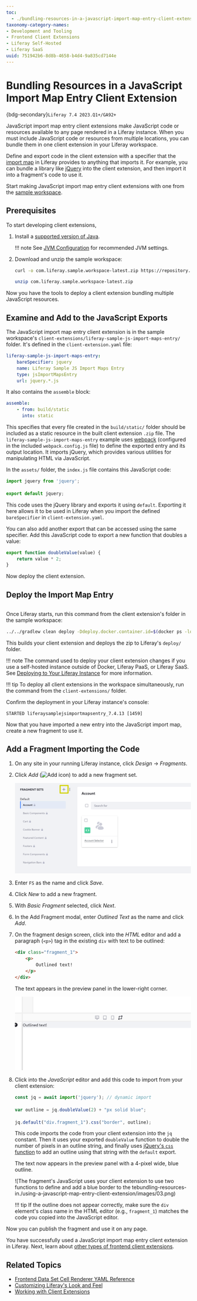 ```yaml
---
toc:
  - ./bundling-resources-in-a-javascript-import-map-entry-client-extension/javascript-import-map-entry-yaml-configuration-reference.md
taxonomy-category-names:
- Development and Tooling
- Frontend Client Extensions
- Liferay Self-Hosted
- Liferay SaaS
uuid: 751942b6-8d8b-4658-b4d4-9a835cd7144e
---
```


# Bundling Resources in a JavaScript Import Map Entry Client Extension

{bdg-secondary}`Liferay 7.4 2023.Q1+/GA92+`

JavaScript import map entry client extensions make JavaScript code or resources available to any page rendered in a Liferay instance. When you must include JavaScript code or resources from multiple locations, you can bundle them in one client extension in your Liferay workspace.

Define and export code in the client extension with a specifier that the [import map](https://developer.mozilla.org/en-US/docs/Web/HTML/Element/script/type/importmap) in Liferay provides to anything that imports it. For example, you can bundle a library like [jQuery](https://jquery.com/) into the client extension, and then import it into a fragment's code to use it.

Start making JavaScript import map entry client extensions with one from the [sample workspace](https://github.com/liferay/liferay-portal/tree/master/workspaces/liferay-sample-workspace).

## Prerequisites

To start developing client extensions,

1. Install a [supported version of Java](https://help.liferay.com/hc/en-us/articles/4411310034829-Liferay-DXP-Quarterly-Releases-Compatibility-Matrix).

   !!! note
       See [JVM Configuration](https://learn.liferay.com/web/guest/w/dxp/installation-and-upgrades/reference/jvm-configuration) for recommended JVM settings.

1. Download and unzip the sample workspace:

   ```bash
   curl -o com.liferay.sample.workspace-latest.zip https://repository.liferay.com/nexus/service/local/artifact/maven/content\?r\=liferay-public-releases\&g\=com.liferay.workspace\&a\=com.liferay.sample.workspace\&\v\=LATEST\&p\=zip
   ```

   ```bash
   unzip com.liferay.sample.workspace-latest.zip
   ```

Now you have the tools to deploy a client extension bundling multiple JavaScript resources.

## Examine and Add to the JavaScript Exports

The JavaScript import map entry client extension is in the sample workspace's `client-extensions/liferay-sample-js-import-maps-entry/` folder. It's defined in the `client-extension.yaml` file:

```yaml
liferay-sample-js-import-maps-entry:
    bareSpecifier: jquery
    name: Liferay Sample JS Import Maps Entry
    type: jsImportMapsEntry
    url: jquery.*.js
```

It also contains the `assemble` block:

```yaml
assemble:
    - from: build/static
      into: static
```

This specifies that every file created in the `build/static/` folder should be included as a static resource in the built client extension `.zip` file. The `liferay-sample-js-import-maps-entry` example uses [webpack](https://webpack.js.org/) (configured in the included `webpack.config.js` file) to define the exported entry and its output location. It imports jQuery, which provides various utilities for manipulating HTML via JavaScript.

In the `assets/` folder, the `index.js` file contains this JavaScript code:

```js
import jquery from 'jquery';

export default jquery;
```

This code uses the jQuery library and exports it using `default`. Exporting it here allows it to be used in Liferay when you import the defined `bareSpecifier` in `client-extension.yaml`.

You can also add another export that can be accessed using the same specifier. Add this JavaScript code to export a new function that doubles a value:

```js
export function doubleValue(value) {
    return value * 2;
}
```

Now deploy the client extension.

## Deploy the Import Map Entry

```{include} /_snippets/run-liferay-portal.md
```

Once Liferay starts, run this command from the client extension's folder in the sample workspace:

```bash
../../gradlew clean deploy -Ddeploy.docker.container.id=$(docker ps -lq)
```

This builds your client extension and deploys the zip to Liferay's `deploy/` folder.

!!! note
    The command used to deploy your client extension changes if you use a self-hosted instance outside of Docker, Liferay PaaS, or Liferay SaaS. See [Deploying to Your Liferay Instance](../client-extensions/working-with-client-extensions.md#deploying-to-your-liferay-instance) for more information.

!!! tip
    To deploy all client extensions in the workspace simultaneously, run the command from the `client-extensions/` folder.

Confirm the deployment in your Liferay instance's console:

```
STARTED liferaysamplejsimportmapsentry_7.4.13 [1459]
```

Now that you have imported a new entry into the JavaScript import map, create a new fragment to use it.

## Add a Fragment Importing the Code

1. On any site in your running Liferay instance, click *Design* &rarr; *Fragments*.

1. Click *Add* (![Add icon](../../images/icon-duplicate.png)) to add a new fragment set.

   ![Add a new fragment set so that you can add a fragment to use your client extension.](./bundling-resources-in-a-javascript-import-map-entry-client-extension/images/01.png)

1. Enter `FS` as the name and click *Save*.

1. Click *New* to add a new fragment.

1. With *Basic Fragment* selected, click *Next*.

1. In the Add Fragment modal, enter *Outlined Text* as the name and click *Add*.

1. On the fragment design screen, click into the *HTML* editor and add a paragraph (`<p>`) tag in the existing `div` with text to be outlined:

   ```html
   <div class="fragment_1">
       <p>
           Outlined text!
       </p>
   </div>
   ```

   The text appears in the preview panel in the lower-right corner.

   ![The preview panel shows the text contained in your fragment's HTML.](./bundling-resources-in-a-javascript-import-map-entry-client-extension/images/02.png)

1. Click into the *JavaScript* editor and add this code to import from your client extension:

   ```js
   const jq = await import('jquery'); // dynamic import

   var outline = jq.doubleValue(2) + "px solid blue";

   jq.default("div.fragment_1").css("border", outline);
   ```

   This code imports the code from your client extension into the `jq` constant. Then it uses your exported `doubleValue` function to double the number of pixels in an outline string, and finally uses [jQuery's `css` function](https://api.jquery.com/css/) to add an outline using that string with the `default` export.

   The text now appears in the preview panel with a 4-pixel wide, blue outline.

   ![The fragment's JavaScript uses your client extension to use two functions to define and add a blue border to the tebundling-resources-in./using-a-javascript-map-entry-client-extension/images/03.png)

   !!! tip
       If the outline does not appear correctly, make sure the `div` element's class name in the HTML editor (e.g., `fragment_1`) matches the code you copied into the JavaScript editor.

Now you can publish the fragment and use it on any page.

You have successfully used a JavaScript import map entry client extension in Liferay. Next, learn about [other types of frontend client extensions](../customizing-liferays-look-and-feel.md).

## Related Topics

- [Frontend Data Set Cell Renderer YAML Reference](./using-a-frontend-data-set-cell-renderer-client-extension/frontend-data-set-cell-renderer-yaml-reference.md)
- [Customizing Liferay's Look and Feel](../customizing-liferays-look-and-feel.md)
- [Working with Client Extensions](../client-extensions/working-with-client-extensions.md)